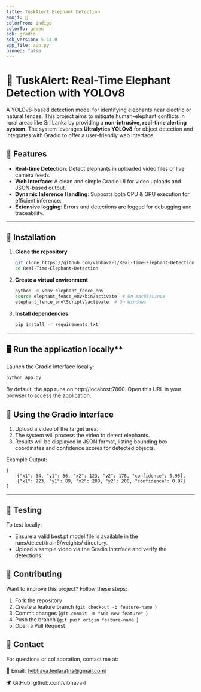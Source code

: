 ```yaml
---
title: TuskAlert Elephant Detection
emoji: 🐘
colorFrom: indigo
colorTo: green
sdk: gradio
sdk_version: 5.14.0
app_file: app.py
pinned: false
---
```

# 🐘 TuskAlert: Real-Time Elephant Detection with YOLOv8
A YOLOv8-based detection model for identifying elephants near electric or natural fences. This project aims to mitigate human-elephant conflicts in rural areas like Sri Lanka by providing a **non-intrusive, real-time alerting system**. The system leverages **Ultralytics YOLOv8** for object detection and integrates with Gradio to offer a user-friendly web interface.

## 🚀 Features
- **Real-time Detection**: Detect elephants in uploaded video files or live camera feeds.
- **Web Interface**: A clean and simple Gradio UI for video uploads and JSON-based output.
- **Dynamic Inference Handling**: Supports both CPU & GPU execution for efficient inference.
- **Extensive logging**: Errors and detections are logged for debugging and traceability.

---

## 🔧 Installation

1. **Clone the repository**  
   ```bash
   git clone https://github.com/vibhava-l/Real-Time-Elephant-Detection.git
   cd Real-Time-Elephant-Detection

2. **Create a virtual environment**
   ```bash
   python -m venv elephant_fence_env
   source elephant_fence_env/bin/activate  # On macOS/Linux
   elephant_fence_env\Scripts\activate  # On Windows

3. **Install dependencies**
   ```bash
   pip install -r requirements.txt

---

## 🖥 Run the application locally**
Launch the Gradio interface locally:
```bash
python app.py
```
By default, the app runs on http://locahost:7860. Open this URL in your browser to access the application.

## 🐘 Using the Gradio Interface

1. Upload a video of the target area.
2. The system will process the video to detect elephants.
3. Results will be displayed in JSON format, listing bounding box coordinates and confidence scores for detected objects.

Example Output:

```
[
    {"x1": 34, "y1": 56, "x2": 123, "y2": 178, "confidence": 0.95},
    {"x1": 223, "y1": 89, "x2": 289, "y2": 200, "confidence": 0.87}
]
```

---

## 🧪 Testing

To test locally:

* Ensure a valid best.pt model file is available in the runs/detect/train6/weights/ directory.
* Upload a sample video via the Gradio interface and verify the detections.

## 🤝 Contributing

Want to improve this project? Follow these steps:
 1. Fork the repository
 2. Create a feature branch (```git checkout -b feature-name ```)
 3. Commit changes (```git commit -m "Add new feature" ```)
 4. Push the branch (```git push origin feature-name ```)
 5. Open a Pull Request

## 📩 Contact

For questions or collaboration, contact me at:

📧 Email: [vibhava.leelaratna@gmail.com]

🌍 GitHub: github.com/vibhava-l